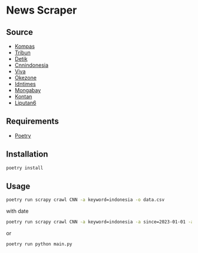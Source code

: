 # News Scraper

## Source
- [Kompas](https://kompas.com/)
- [Tribun](https://www.tribunnews.com/)
- [Detik](https://www.detik.com/)
- [Cnnindonesia](https://www.cnnindonesia.com/)
- [Viva](https://www.viva.co.id/)
- [Okezone](https://okezone.com/)
- [Idntimes](https://www.idntimes.com/)
- [Mongabay](https://www.mongabay.co.id/)
- [Kontan](https://www.kontan.co.id/)
- [Liputan6](https://www.liputan6.com/)


## Requirements
- [Poetry](https://python-poetry.org/)

## Installation
```bash
poetry install
```

## Usage
```bash
poetry run scrapy crawl CNN -a keyword=indonesia -o data.csv
```

with date

```bash
poetry run scrapy crawl CNN -a keyword=indonesia -a since=2023-01-01 -a until=2023-01-31 -o data.csv
```



or 

```bash
poetry run python main.py
```